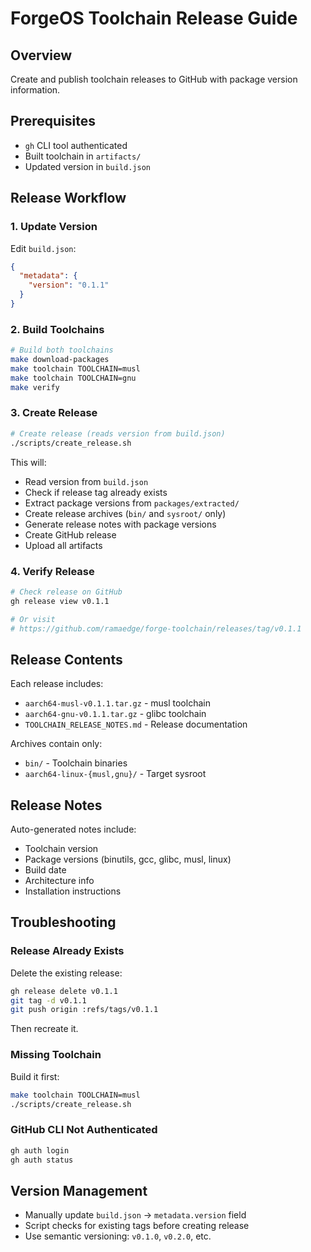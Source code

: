 # ForgeOS Toolchain Release Guide

## Overview

Create and publish toolchain releases to GitHub with package version information.

## Prerequisites

- `gh` CLI tool authenticated
- Built toolchain in `artifacts/`
- Updated version in `build.json`

## Release Workflow

### 1. Update Version

Edit `build.json`:
```json
{
  "metadata": {
    "version": "0.1.1"
  }
}
```

### 2. Build Toolchains

```bash
# Build both toolchains
make download-packages
make toolchain TOOLCHAIN=musl
make toolchain TOOLCHAIN=gnu
make verify
```

### 3. Create Release

```bash
# Create release (reads version from build.json)
./scripts/create_release.sh
```

This will:
- Read version from `build.json`
- Check if release tag already exists
- Extract package versions from `packages/extracted/`
- Create release archives (`bin/` and `sysroot/` only)
- Generate release notes with package versions
- Create GitHub release
- Upload all artifacts

### 4. Verify Release

```bash
# Check release on GitHub
gh release view v0.1.1

# Or visit
# https://github.com/ramaedge/forge-toolchain/releases/tag/v0.1.1
```

## Release Contents

Each release includes:
- `aarch64-musl-v0.1.1.tar.gz` - musl toolchain
- `aarch64-gnu-v0.1.1.tar.gz` - glibc toolchain  
- `TOOLCHAIN_RELEASE_NOTES.md` - Release documentation

Archives contain only:
- `bin/` - Toolchain binaries
- `aarch64-linux-{musl,gnu}/` - Target sysroot

## Release Notes

Auto-generated notes include:
- Toolchain version
- Package versions (binutils, gcc, glibc, musl, linux)
- Build date
- Architecture info
- Installation instructions

## Troubleshooting

### Release Already Exists

Delete the existing release:
```bash
gh release delete v0.1.1
git tag -d v0.1.1
git push origin :refs/tags/v0.1.1
```

Then recreate it.

### Missing Toolchain

Build it first:
```bash
make toolchain TOOLCHAIN=musl
./scripts/create_release.sh
```

### GitHub CLI Not Authenticated

```bash
gh auth login
gh auth status
```

## Version Management

- Manually update `build.json` → `metadata.version` field
- Script checks for existing tags before creating release
- Use semantic versioning: `v0.1.0`, `v0.2.0`, etc.
